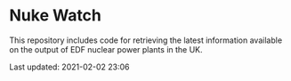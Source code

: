 # Nuke Watch

This repository includes code for retrieving the latest information available on the output of EDF nuclear power plants in the UK.

Last updated: 2021-02-02 23:06